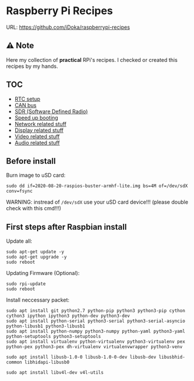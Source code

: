 # Raspberry Pi Recipes

URL: https://github.com/iDoka/raspberrypi-recipes

## ⚠️ Note

Here my collection of **practical** RPi's recipes.
I checked or created this recipes by my hands.

## TOC

* [RTC setup](RTC.md)
* [CAN bus](CAN.md)
* [SDR (Software Defined Radio)](SDR.md)
* [Speed up booting](fastboot.md)
* [Network related stuff](networking.md)
* [Display related stuff](display.md)
* [Video related stuff](video.md)
* [Audio related stuff](audio.md)


## Before install

Burn image to uSD card:
```
sudo dd if=2020-08-20-raspios-buster-armhf-lite.img bs=4M of=/dev/sdX conv=fsync
```
WARNING: instread of `/dev/sdX` use your uSD card device!!! (please double check with this cmd!!!)


## First steps after Raspbian install

Update all:
```
sudo apt-get update -y
sudo apt-get upgrade -y
sudo reboot
```

Updating Firmware (Optional):
```
sudo rpi-update
sudo reboot
```



Install neccessary packet:
```
sudo apt install git python2.7 python-pip python3 python3-pip cython cython3 ipython ipython3 python-dev python3-dev
sudo apt install python-serial python3-serial python3-serial-asyncio python-libusb1 python3-libusb1
sudo apt install python-numpy python3-numpy python-yaml python3-yaml python-setuptools python3-setuptools
sudo apt install virtualenv python-virtualenv python3-virtualenv pex python-pex python3-pex dh-virtualenv virtualenvwrapper python3-venv

sudo apt install libusb-1.0-0 libusb-1.0-0-dev libusb-dev libusbhid-common libhidapi-libusb0

sudo apt install libv4l-dev v4l-utils
```





